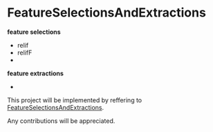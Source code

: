# FeatureSelectionsAndExtractions
**feature selections**

- relif
- relifF
-

**feature extractions**

-


This project will be implemented by reffering to [FeatureSelectionsAndExtractions](https://blog.csdn.net/littlely_ll/category_9268888.html).

Any contributions will be appreciated. 
